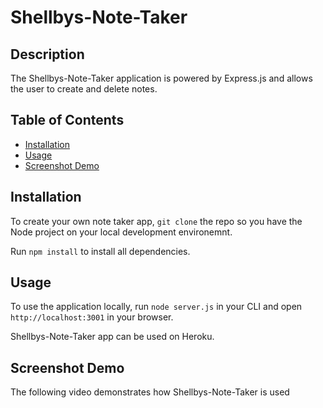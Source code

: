 # Shellbys-Note-Taker

## Description

The Shellbys-Note-Taker application is powered by Express.js and allows the user to create and delete notes.


## Table of Contents
* [Installation](#installation)
* [Usage](#usage)
* [Screenshot Demo](#screenshot-demo)

## Installation

To create your own note taker app, `git clone` the repo so you have the Node project on your local development environemnt.

Run `npm install` to install all dependencies. 

## Usage
To use the application locally, run `node server.js` in your CLI and open `http://localhost:3001` in your browser.

Shellbys-Note-Taker app can be used on Heroku.

## Screenshot Demo

The following video demonstrates how Shellbys-Note-Taker is used

